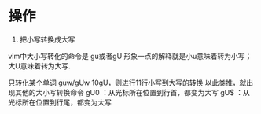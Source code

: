 # 操作

1. 把小写转换成大写

vim中大小写转化的命令是
gu或者gU
形象一点的解释就是小u意味着转为小写；大U意味着转为大写.

只转化某个单词   guw/gUw
10gU，则进行11行小写到大写的转换
以此类推，就出现其他的大小写转换命令
gU0        ：从光标所在位置到行首，都变为大写
gU$        ：从光标所在位置到行尾，都变为大写
